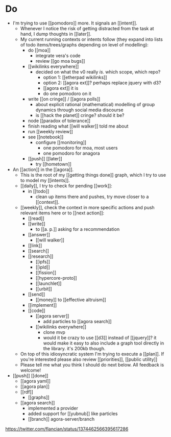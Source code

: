 # Do

- I'm trying to use [[pomodoro]] more. It signals an [[intent]].
  - Whenever I notice the risk of getting distracted from the task at hand, I dump thoughts in [[later]].
  - My current running contexts or intents follow (they expand into lists of todo items/trees/graphs depending on level of modelling):
    - do [[moa]]
      - integrate vera's code
      - review [[go moa bugs]]
    - [[wikilinks everywhere]]
      - decided on what the v0 really *is*. which scope, which repo?
        - option 1: [[etherpad wikilinks]]
        - option 2: [[agora ext]]? perhaps replace jquery with d3?
        - [[agora ext]] it is
        - do one pomodoro on it
    - write [[on cringe]] / [[agora polls]]
      - about explicit rational (mathematical) modelling of group dynamics through social media discourse
      - is [[hack the planet]] cringe? should it be?
    - node [[paradox of tolerance]]
    - finish reading what [[will walker]] told me about
    - run [[weekly review]]
    - see [[notebook]]
      - configure [[monitoring]]
        - one pomodoro for moa, most users
        - one pomodoro for anagora
    - [[push]] [[later]]
      - try [[hometown]]
- An [[action]] in the [[agora]].
  - This is the root of my [[getting things done]] graph, which I try to use to model my [[intents]].
  - [[daily]], I try to check for pending [[work]]:
    - in [[todo]]
      - clean up items there and pushes, try move closer to a [[context]].
  - [[weekly]], check the context in more specific actions and push relevant items here or to [[next action]]:
    - [[read]]
    - [[write]]
      - to [[a. p.]] asking for a recommendation
    - [[answer]]
      - [[will walker]]
    - [[link]]
    - [[search]]
    - [[research]]
      - [[ipfs]]
      - [[ipld]]
      - [[fission]]
      - [[hypercore-proto]]
      - [[launchlet]]
      - [[urbit]]
    - [[send]]
      - [[money]] to [[effective altruism]]
    - [[implement]]
    - [[code]] 
      - [[agora server]]
        - add particles to [[agora search]]
      - [[wikilinks everywhere]]
        - clone mvp
        - would it be crazy to use [[d3]] instead of [[jquery]]? it would make it easy to also include a graph tool directly in the library. it's 200kb though.
  - On top of this idiosyncratic system I'm trying to execute a [[plan]]. If you're interested please also review [[priorities]], [[public utility]]
  - Please tell me what you think I should do next below. All feedback is welcome!
- [[push]] [[done]]
  - [[agora yaml]]
  - [[agora plan]]
  - [[rdf]]
    - [[graphs]]
  - [[agora search]]
    - implemented a provider 
    - added support for [[yubnub]] like particles
    - [[branch]] agora-server/branch


  
https://twitter.com/flancian/status/1374462566395617286



